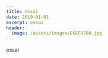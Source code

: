 ```yaml
---
title: essai
date: 2019-01-01
excerpt: essai
header:
  image: /assets/images/DSCF8780.jpg
---
```

 essai
